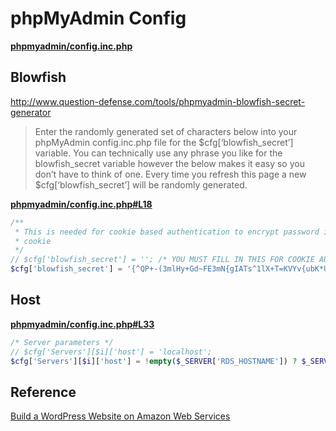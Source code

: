 # phpMyAdmin Config

**[phpmyadmin/config.inc.php](https://github.com/RimeOfficial/phpMyAdmin/blob/master/phpmyadmin/config.inc.php)**

## Blowfish

http://www.question-defense.com/tools/phpmyadmin-blowfish-secret-generator

> Enter the randomly generated set of characters below into your phpMyAdmin config.inc.php file for the $cfg[‘blowfish_secret’] variable. You can technically use any phrase you like for the blowfish_secret variable however the below makes it easy so you don’t have to think of one. Every time you refresh this page a new $cfg[‘blowfish_secret’] will be randomly generated.

**[phpmyadmin/config.inc.php#L18](https://github.com/RimeOfficial/phpMyAdmin/blob/master/phpmyadmin/config.inc.php#L18)**

``` php
/**
 * This is needed for cookie based authentication to encrypt password in
 * cookie
 */
// $cfg['blowfish_secret'] = ''; /* YOU MUST FILL IN THIS FOR COOKIE AUTH! */
$cfg['blowfish_secret'] = '{^QP+-(3mlHy+Gd~FE3mN{gIATs^1lX+T=KVYv{ubK*U0V';
```

## Host

**[phpmyadmin/config.inc.php#L33](https://github.com/RimeOfficial/phpMyAdmin/blob/master/phpmyadmin/config.inc.php#L33)**

``` php
/* Server parameters */
// $cfg['Servers'][$i]['host'] = 'localhost';
$cfg['Servers'][$i]['host'] = !empty($_SERVER['RDS_HOSTNAME']) ? $_SERVER['RDS_HOSTNAME'] : 'localhost';
```

## Reference
[Build a WordPress Website on Amazon Web Services](http://docs.aws.amazon.com/getting-started/latest/wordpress/hosting-wordpress-on-aws.html)